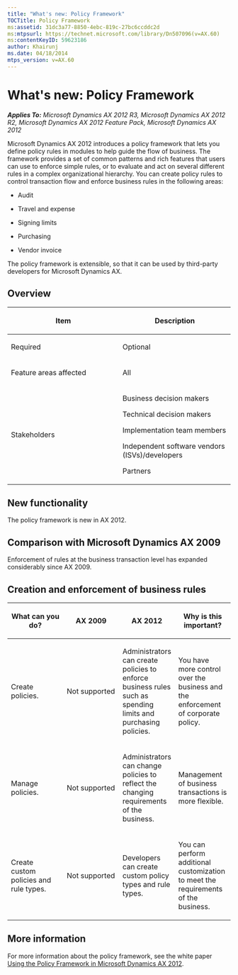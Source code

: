 ```yaml
---
title: "What's new: Policy Framework"
TOCTitle: Policy Framework
ms:assetid: 31dc3a77-8850-4ebc-819c-27bc6ccddc2d
ms:mtpsurl: https://technet.microsoft.com/library/Dn507096(v=AX.60)
ms:contentKeyID: 59623186
author: Khairunj
ms.date: 04/18/2014
mtps_version: v=AX.60
---
```


# What's new: Policy Framework 


_**Applies To:** Microsoft Dynamics AX 2012 R3, Microsoft Dynamics AX 2012 R2, Microsoft Dynamics AX 2012 Feature Pack, Microsoft Dynamics AX 2012_

Microsoft Dynamics AX 2012 introduces a policy framework that lets you define policy rules in modules to help guide the flow of business. The framework provides a set of common patterns and rich features that users can use to enforce simple rules, or to evaluate and act on several different rules in a complex organizational hierarchy. You can create policy rules to control transaction flow and enforce business rules in the following areas:

  - Audit

  - Travel and expense

  - Signing limits

  - Purchasing

  - Vendor invoice

The policy framework is extensible, so that it can be used by third-party developers for Microsoft Dynamics AX.

## Overview

<table>
<colgroup>
<col style="width: 50%" />
<col style="width: 50%" />
</colgroup>
<thead>
<tr class="header">
<th><p>Item</p></th>
<th><p>Description</p></th>
</tr>
</thead>
<tbody>
<tr class="odd">
<td><p>Required</p></td>
<td><p>Optional</p></td>
</tr>
<tr class="even">
<td><p>Feature areas affected</p></td>
<td><p>All</p></td>
</tr>
<tr class="odd">
<td><p>Stakeholders</p></td>
<td><p>Business decision makers</p>
<p>Technical decision makers</p>
<p>Implementation team members</p>
<p>Independent software vendors (ISVs)/developers</p>
<p>Partners</p></td>
</tr>
</tbody>
</table>


## New functionality

The policy framework is new in AX 2012.

## Comparison with Microsoft Dynamics AX 2009

Enforcement of rules at the business transaction level has expanded considerably since AX 2009.

## Creation and enforcement of business rules

<table>
<colgroup>
<col style="width: 25%" />
<col style="width: 25%" />
<col style="width: 25%" />
<col style="width: 25%" />
</colgroup>
<thead>
<tr class="header">
<th><p>What can you do?</p></th>
<th><p>AX 2009</p></th>
<th><p>AX 2012</p></th>
<th><p>Why is this important?</p></th>
</tr>
</thead>
<tbody>
<tr class="odd">
<td><p>Create policies.</p></td>
<td><p>Not supported</p></td>
<td><p>Administrators can create policies to enforce business rules such as spending limits and purchasing policies.</p></td>
<td><p>You have more control over the business and the enforcement of corporate policy.</p></td>
</tr>
<tr class="even">
<td><p>Manage policies.</p></td>
<td><p>Not supported</p></td>
<td><p>Administrators can change policies to reflect the changing requirements of the business.</p></td>
<td><p>Management of business transactions is more flexible.</p></td>
</tr>
<tr class="odd">
<td><p>Create custom policies and rule types.</p></td>
<td><p>Not supported</p></td>
<td><p>Developers can create custom policy types and rule types.</p></td>
<td><p>You can perform additional customization to meet the requirements of the business.</p></td>
</tr>
</tbody>
</table>


## More information

For more information about the policy framework, see the white paper [Using the Policy Framework in Microsoft Dynamics AX 2012](https://go.microsoft.com/fwlink/?linkid=213137).

  


